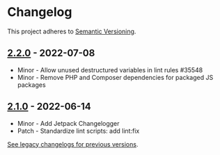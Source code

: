 # Changelog 

This project adheres to [Semantic Versioning](https://semver.org/spec/v2.0.0.html).

## [2.2.0](https://www.npmjs.com/package/@woocommerce/packages/js/eslint-plugin/v/2.2.0) - 2022-07-08 

-   Minor - Allow unused destructured variables in lint rules #35548
-   Minor - Remove PHP and Composer dependencies for packaged JS packages

## [2.1.0](https://www.npmjs.com/package/@woocommerce/packages/js/eslint-plugin/v/2.1.0) - 2022-06-14 

-   Minor - Add Jetpack Changelogger
-   Patch - Standardize lint scripts: add lint:fix

[See legacy changelogs for previous versions](https://github.com/woocommerce/woocommerce/blob/68581955106947918d2b17607a01bdfdf22288a9/packages/js/eslint-plugin/CHANGELOG.md).
